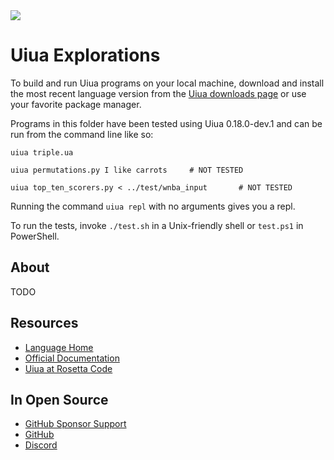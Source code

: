 <img src="https://raw.githubusercontent.com/rtoal/polyglot/master/docs/resources/uiua-logo-64.png">

# Uiua Explorations

To build and run Uiua programs on your local machine, download and install the most recent language version from the [Uiua downloads page](https://www.uiua.org/install) or use your favorite package manager.

Programs in this folder have been tested using Uiua 0.18.0-dev.1 and can be run from the command line like so:

```
uiua triple.ua
```

```
uiua permutations.py I like carrots     # NOT TESTED
```

```
uiua top_ten_scorers.py < ../test/wnba_input       # NOT TESTED
```

Running the command `uiua repl` with no arguments gives you a repl.

To run the tests, invoke `./test.sh` in a Unix-friendly shell or `test.ps1` in PowerShell.

## About

TODO

## Resources

- [Language Home](http://uiua.org)
- [Official Documentation](https://www.uiua.org/docs/)
- [Uiua at Rosetta Code](https://rosettacode.org/wiki/Category:Uiua)

## In Open Source

- [GitHub Sponsor Support](https://github.com/sponsors/uiua-lang)
- [GitHub](https://github.com/uiua-lang/uiua)
- [Discord](https://discord.gg/3r9nrfYhCc)